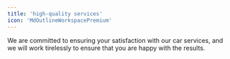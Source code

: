 ```yaml
---
title: 'high-quality services'
icon: 'MdOutlineWorkspacePremium'
---
```


We are committed to ensuring your satisfaction with our car services, and we will work tirelessly to ensure that you are happy with the results.